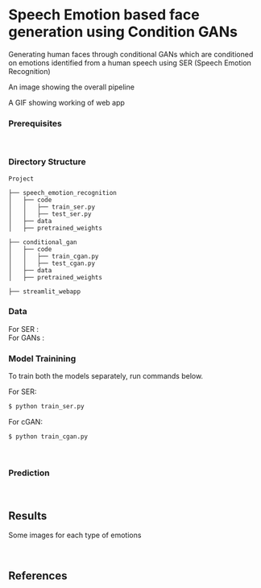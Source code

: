 # Speech Emotion based face generation using Condition GANs
Generating human faces through conditional GANs which are conditioned on emotions identified from a human speech using SER (Speech Emotion Recognition)

An image showing the overall pipeline

A GIF showing working of web app

### Prerequisites

<br/>

### Directory Structure
> 

    Project
    
    ├── speech_emotion_recognition
    │   ├── code
    │   │   ├── train_ser.py
    │   │   ├── test_ser.py
    │   ├── data
    │   ├── pretrained_weights
    
    ├── conditional_gan
    │   ├── code
    │   │   ├── train_cgan.py
    │   │   ├── test_cgan.py
    │   ├── data
    │   ├── pretrained_weights
    
    ├── streamlit_webapp

### Data
For SER : 
<br/>
For GANs : 
<br/>

### Model Trainining 

To train both the models separately, run commands below. 

For SER:
```bash
$ python train_ser.py
```

For cGAN:
```bash
$ python train_cgan.py
```
<br>

### Prediction

<br/>

## Results

Some images for each type of emotions
 
<br/>

## References

<br/>

